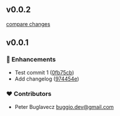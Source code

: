 
## v0.0.2

[compare changes](https://github.com/buglavecz/nuxt3-bootstrap4-starter-template/compare/v0.0.1...v0.0.2)

## v0.0.1


### 🚀 Enhancements

- Test commit 1 ([0fb75cb](https://github.com/buglavecz/nuxt3-bootstrap4-starter-template/commit/0fb75cb))
- Add changelog ([974454e](https://github.com/buglavecz/nuxt3-bootstrap4-starter-template/commit/974454e))

### ❤️ Contributors

- Peter Buglavecz <buggio.dev@gmail.com>

